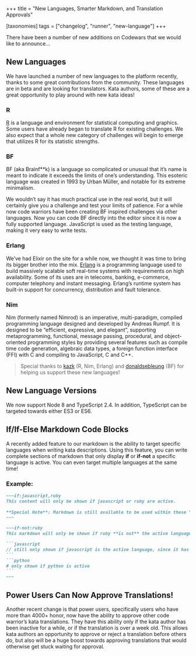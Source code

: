 +++
title = "New Languages, Smarter Markdown, and Translation Approvals"

[taxonomies]
tags = ["changelog", "runner", "new-language"]
+++

There have been a number of new additions on Codewars that we would like to announce…

## New Languages

We have launched a number of new languages to the platform recently, thanks to some great contributions from the community. These languages are in beta and are looking for translators. Kata authors, some of these are a great opportunity to play around with new kata ideas!

### R

[R](https://www.r-project.org/about.html) is a language and environment for statistical computing and graphics. Some users have already began to translate R for existing challenges. We also expect that a whole new category of challenges will begin to emerge that utilizes R for its statistic strengths.

### BF

BF (aka Brainf**k) is a language so complicated or unusual that it’s name is meant to indicate it exceeds the limits of one’s understanding. This esoteric language was created in 1993 by Urban Müller, and notable for its extreme minimalism.

We wouldn’t say it has much practical use in the real world, but it will certainly give you a challenge and test your limits of patience. For a while now code warriors have been creating BF inspired challenges via other languages. Now you can code BF directly into the editor since it is now a fully supported language. JavaScript is used as the testing language, making it very easy to write tests.

### Erlang

We’ve had Elixir on the site for a while now, we thought it was time to bring its bigger brother into the mix. [Erlang](https://www.erlang.org/) is a programming language used to build massively scalable soft real-time systems with requirements on high availability. Some of its uses are in telecoms, banking, e-commerce, computer telephony and instant messaging. Erlang’s runtime system has built-in support for concurrency, distribution and fault tolerance.

### Nim

Nim (formerly named Nimrod) is an imperative, multi-paradigm, compiled programming language designed and developed by Andreas Rumpf. It is designed to be “efficient, expressive, and elegant”, supporting metaprogramming, functional, message passing, procedural, and object-oriented programming styles by providing several features such as compile time code generation, algebraic data types, a foreign function interface (FFI) with C and compiling to JavaScript, C and C++.

> Special thanks to [kazk](https://www.codewars.com/users/kazk) (R, Nim, Erlang) and [donaldsebleung](https://www.codewars.com/users/donaldsebleung) (BF) for helping us support these new languages!

## New Language Versions

We now support Node 8 and TypeScript 2.4. In addition, TypeScript can be targeted towards either ES3 or ES6.

## If/If-Else Markdown Code Blocks

A recently added feature to our markdown is the ability to target specific languages when writing kata descriptions. Using this feature, you can write complete sections of markdown that only display **if** or **if-not** a specific language is active. You can even target multiple languages at the same time!

### Example:

````markdown
~~~if:javascript,ruby  
This content will only be shown if javascript or ruby are active.  
  
**Special Note**: Markdown is still available to be used within these "if" blocks  
~~~

~~~if-not:ruby  
This markdown will only be shown if ruby **is not** the active language.  

```javascript  
// still only shown if javascript is the active language, since it has multiple examples next to it  
```
```python  
# only shown if python is active  
```  
~~~
````

## Power Users Can Now Approve Translations!

Another recent change is that power users, specifically users who have more than 4000+ honor, now have the ability to approve other code warrior’s kata translations. They have this ability only if the kata author has been inactive for a while, or if the translation is over a week old. This allows kata authors an opportunity to approve or reject a translation before others do, but also will be a huge boost towards approving translations that would otherwise get stuck waiting for approval.
